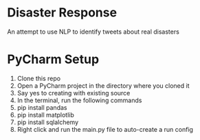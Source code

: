 # Disaster Response
An attempt to use NLP to identify tweets about real disasters

# PyCharm Setup
<ol>
  <li>Clone this repo</li>
  <li>Open a PyCharm project in the directory where you cloned it</li>
  <li>Say yes to creating with existing source</li>
  <li>In the terminal, run the following commands</li>
  <li>pip install pandas</li> 
  <li>pip install matplotlib</li>
  <li>pip install sqlalchemy</li>
  <li>Right click and run the main.py file to auto-create a run config</li>
</ol>